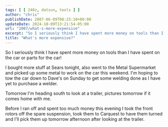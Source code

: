 ```yaml
---
tags: [ [ 240z, datsun, tools ] ]
author: "chris"
publishDate: 2007-06-09T08:25:10+00:00
updateDate: 2024-10-09T13:21:54-05:00
url: "2007/what-s-more-expensive"
excerpt: "So I seriously think I have spent more money on tools than I have spent on the car or parts for the car!"
title: "What's more expensive?"
---
```


So I seriously think I have spent more money on tools than I have spent on the car or parts for the car!

I bought more stuff at Sears tonight, also went to the Metal Supermarket and picked up some metal to work on the car this weekend. I'm hoping to tow the car down to Dave's on Sunday to get some welding done as I have yet to purchase a welder.

Tomorrow I'm heading south to look at a trailer, pictures tomorrow if it comes home with me.

Before I ran off and spent too much money this evening I took the front rotors off the spare suspension, took them to Carquest to have them turned and I'll pick them up tomorrow afternoon after looking at the trailer.
